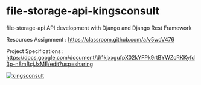 # file-storage-api-kingsconsult

file-storage-api
API development with Django and Django Rest Framework

Resources
Assignment : https://classroom.github.com/a/v5woV476

Project Specifications : https://docs.google.com/document/d/1kjxxgufpX02kYFPk9rtBYWZcRKKyfd3p-n8mBcjJxME/edit?usp=sharing


[![kingsconsult](https://circleci.com/gh/kingsconsult/file-storage-api-kingsconsult.svg?style=svg)](https://app.circleci.com/github/Kingsconsult/file-storage-api-kingsconsult/pipelines)

